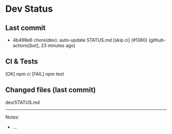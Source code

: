 # Dev Status

## Last commit
- 4b498e6 chore(dev): auto-update STATUS.md [skip ci] (#1360) (github-actions[bot], 23 minutes ago)
## CI & Tests
[OK] npm ci
[FAIL] npm test

## Changed files (last commit)
dev/STATUS.md

---
Notes:
- ...

